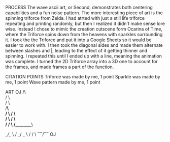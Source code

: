 PROCESS
The wave ascii art, or Second, demonstrates both centering capabilities and a fun noise pattern. The more interesting piece of art is the spinning triforce from Zelda. I had atrted with just a still life triforce repeating and printing randomly, but then I realized it didn't make sense lore wise. Instead I chose to mimic the creation cutscene form Ocarina of Time, where the Triforce spins down from the heavens with sparkles surrounding it. I took the the Triforce and put it into a Google Sheets so it would be easier to work with. I then took the diagonal sides and made them alternate between slashes and |, leading to the effect of it getting thinner and spinning. I repeated this until I ended up with a line, meaning the animation was complete. I turned the 2D Triforce array into a 3D one to account for the frames, and made frames a part of the function. 

CITATION POINTS
Triforce was made by me, 1 point
Sparkle was made by me, 1 point
Wave pattern made by me, 1 point

ART
OJ     /\       
      /  \      
     /    \     
    /______\    
   / \    / \   
  /   \  /   \  
 /     \/     \ 
/______________\

 __/\__
 \    / 
_/    \_
 \    / 
 /    \ 
 ‾‾\/‾‾ OJ

 
